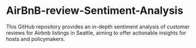 # AirBnB-review-Sentiment-Analysis
This GitHub repository provides an in-depth sentiment analysis of customer reviews for Airbnb listings in Seattle, aiming to offer actionable insights for hosts and policymakers.
